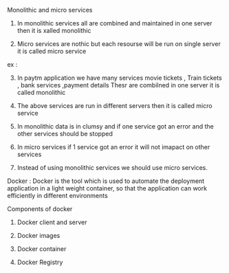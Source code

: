 Monolithic and micro services 

1) In monolithic services all are combined and maintained in one server then it is xalled monolithic

2) Micro services are nothic but each resourse will be run on single server it is called micro service

ex : 

3) In paytm application we have many services movie tickets , Train tickets , bank services ,payment details Thesr are combilned in one server it is called monolithic 

4) The above services are run in different servers then it is called micro service

5) In monolithic data is in clumsy and if one service got an error and the other services should be stopped

6) In micro services if 1 service got an error it will not imapact on other services

7) Instead of using monolithic services we should use micro services.







Docker : Docker is the tool which is used to automate the deployment application in a light weight container, so that the application can work efficiently in different environments 

Components of docker 

1) Docker client and server

2) Docker images

3) Docker container

4) Docker Registry

   
